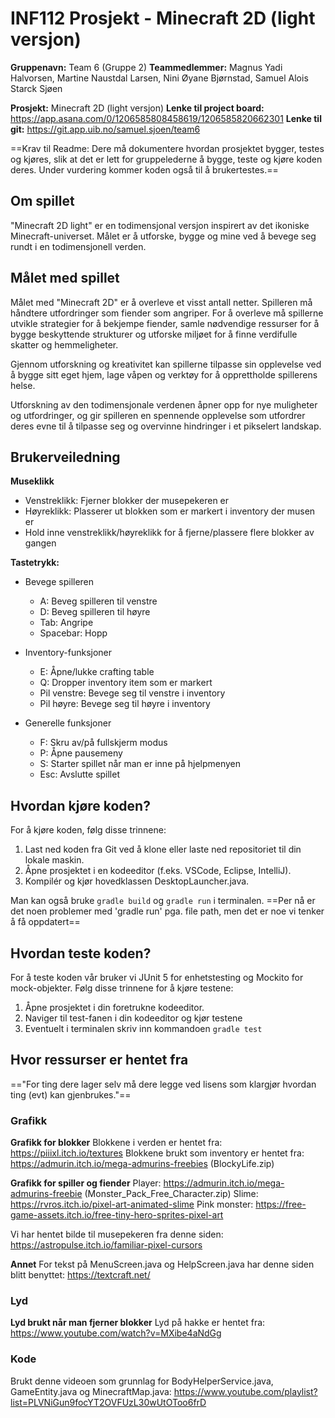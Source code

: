 # INF112 Prosjekt - Minecraft 2D (light versjon)

**Gruppenavn:** Team 6 (Gruppe 2)
**Teammedlemmer:** Magnus Yadi Halvorsen, Martine Naustdal Larsen, Nini Øyane Bjørnstad, Samuel Alois Starck Sjøen

**Prosjekt:** Minecraft 2D (light versjon)
**Lenke til project board:** https://app.asana.com/0/1206585808458619/1206585820662301
**Lenke til git:** https://git.app.uib.no/samuel.sjoen/team6

==Krav til Readme: Dere må dokumentere hvordan prosjektet bygger, testes og kjøres, slik at det er lett for gruppelederne å bygge, teste og kjøre koden deres. Under vurdering kommer koden også til å brukertestes.==

## Om spillet
"Minecraft 2D light" er en todimensjonal versjon inspirert av det ikoniske Minecraft-universet. Målet er å utforske, bygge og mine ved å bevege seg rundt i en todimensjonell verden. 

## Målet med spillet

Målet med "Minecraft 2D" er å overleve et visst antall netter. Spilleren må håndtere utfordringer som fiender som angriper. For å overleve må spillerne utvikle strategier for å bekjempe fiender, samle nødvendige ressurser for å bygge beskyttende strukturer og utforske miljøet for å finne verdifulle skatter og hemmeligheter.

Gjennom utforskning og kreativitet kan spillerne tilpasse sin opplevelse ved å bygge sitt eget hjem, lage våpen og verktøy for å opprettholde spillerens helse.

Utforskning av den todimensjonale verdenen åpner opp for nye muligheter og utfordringer, og gir spilleren en spennende opplevelse som utfordrer deres evne til å tilpasse seg og overvinne hindringer i et pikselert landskap.

## Brukerveiledning

**Museklikk**
  - Venstreklikk: Fjerner blokker der musepekeren er
  - Høyreklikk: Plasserer ut blokken som er markert i inventory der musen er
  - Hold inne venstreklikk/høyreklikk for å fjerne/plassere flere blokker av gangen

**Tastetrykk:**
- Bevege spilleren
  - A: Beveg spilleren til venstre
  - D: Beveg spilleren til høyre
  - Tab: Angripe 
  - Spacebar: Hopp

- Inventory-funksjoner
  - E: Åpne/lukke crafting table
  - Q: Dropper inventory item som er markert
  - Pil venstre: Bevege seg til venstre i inventory
  - Pil høyre: Bevege seg til høyre i inventory

- Generelle funksjoner
  - F: Skru av/på fullskjerm modus
  - P: Åpne pausemeny
  - S: Starter spillet når man er inne på hjelpmenyen
  - Esc: Avslutte spillet

## Hvordan kjøre koden?
For å kjøre koden, følg disse trinnene:
1. Last ned koden fra Git ved å klone eller laste ned repositoriet til din lokale maskin.
2. Åpne prosjektet i en kodeeditor (f.eks. VSCode, Eclipse, IntelliJ).
3. Kompilér og kjør hovedklassen DesktopLauncher.java.

Man kan også bruke `gradle build` og `gradle run` i terminalen. ==Per nå er det noen problemer med 'gradle run' pga. file path, men det er noe vi tenker å få oppdatert==

## Hvordan teste koden?

For å teste koden vår bruker vi JUnit 5 for enhetstesting og Mockito for mock-objekter. Følg disse trinnene for å kjøre testene:

1. Åpne prosjektet i din foretrukne kodeeditor.
2. Naviger til test-fanen i din kodeeditor og kjør testene
3. Eventuelt i terminalen skriv inn kommandoen `gradle test`

## Hvor ressurser er hentet fra

=="For ting dere lager selv må dere legge ved lisens som klargjør hvordan ting (evt) kan gjenbrukes."==

### Grafikk

**Grafikk for blokker**
Blokkene i verden er hentet fra: https://piiixl.itch.io/textures
Blokkene brukt som inventory er hentet fra: https://admurin.itch.io/mega-admurins-freebies (BlockyLife.zip)

**Grafikk for spiller og fiender**
Player: https://admurin.itch.io/mega-admurins-freebie (Monster_Pack_Free_Character.zip)
Slime: https://rvros.itch.io/pixel-art-animated-slime
Pink monster: https://free-game-assets.itch.io/free-tiny-hero-sprites-pixel-art

Vi har hentet bilde til musepekeren fra denne siden: https://astropulse.itch.io/familiar-pixel-cursors

**Annet**
For tekst på MenuScreen.java og HelpScreen.java har denne siden blitt benyttet: https://textcraft.net/

### Lyd

**Lyd brukt når man fjerner blokker**
Lyd på hakke er hentet fra: https://www.youtube.com/watch?v=MXibe4aNdGg

### Kode
Brukt denne videoen som grunnlag for BodyHelperService.java, GameEntity.java og MinecraftMap.java: https://www.youtube.com/playlist?list=PLVNiGun9focYT2OVFUzL30wUtOToo6frD
